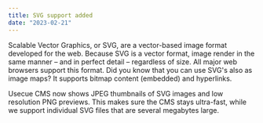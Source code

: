 ```yaml
---
title: SVG support added
date: "2023-02-21"
---
```

Scalable Vector Graphics, or SVG, are a vector-based image format developed for the web. Because SVG is a vector format, image render in the same manner – and in perfect detail – regardless of size. All major web browsers support this format. Did you know that you can use SVG's also as image maps? It supports bitmap content (embedded) and hyperlinks.

Usecue CMS now shows JPEG thumbnails of SVG images and low resolution PNG previews. This makes sure the CMS stays ultra-fast, while we support individual SVG files that are several megabytes large.
